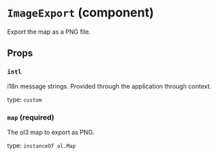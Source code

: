 `ImageExport` (component)
=========================

Export the map as a PNG file.

Props
-----

### `intl`

i18n message strings. Provided through the application through context.

type: `custom`


### `map` (required)

The ol3 map to export as PNG.

type: `instanceOf ol.Map`

